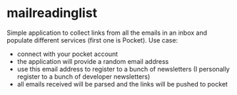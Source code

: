 # mailreadinglist
Simple application to collect links from all the emails in an inbox and populate different services (first one is Pocket).
Use case:
- connect with your pocket account
- the application will provide a random email address
- use this email address to register to a bunch of newsletters (I personally register to a bunch of developer newsletters)
- all emails received will be parsed and the links will be pushed to pocket

